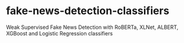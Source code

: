 # fake-news-detection-classifiers
Weak Supervised Fake News Detection with RoBERTa, XLNet, ALBERT, XGBoost and Logistic Regression classifiers
